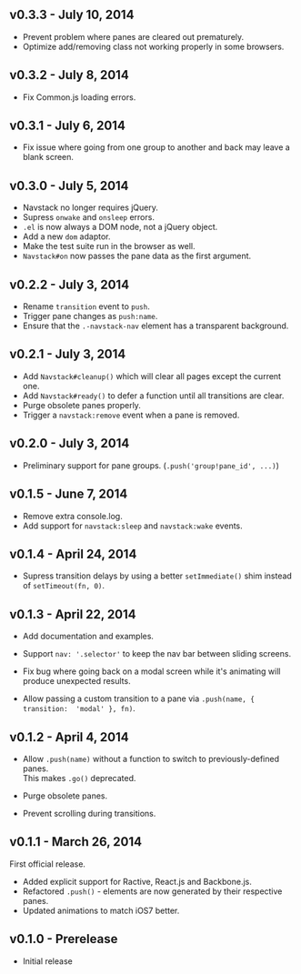 ## v0.3.3 - July 10, 2014

 * Prevent problem where panes are cleared out prematurely.
 * Optimize add/removing class not working properly in some browsers.

## v0.3.2 - July 8, 2014

 * Fix Common.js loading errors.

## v0.3.1 - July 6, 2014

 * Fix issue where going from one group to another and back may leave a blank 
 screen.

## v0.3.0 - July 5, 2014

 * Navstack no longer requires jQuery.
 * Supress `onwake` and `onsleep` errors.
 * `.el` is now always a DOM node, not a jQuery object.
 * Add a new `dom` adaptor.
 * Make the test suite run in the browser as well.
 * `Navstack#on` now passes the pane data as the first argument.

## v0.2.2 - July 3, 2014

 * Rename `transition` event to `push`.
 * Trigger pane changes as `push:name`.
 * Ensure that the `.-navstack-nav` element has a transparent background.

## v0.2.1 - July 3, 2014

 * Add `Navstack#cleanup()` which will clear all pages except the current one.
 * Add `Navstack#ready()` to defer a function until all transitions are clear.
 * Purge obsolete panes properly.
 * Trigger a `navstack:remove` event when a pane is removed.

## v0.2.0 - July 3, 2014

 * Preliminary support for pane groups. (`.push('group!pane_id', ...)`)

## v0.1.5 - June 7, 2014

 * Remove extra console.log.
 * Add support for `navstack:sleep` and `navstack:wake` events.

## v0.1.4 - April 24, 2014

 * Supress transition delays by using a better `setImmediate()` shim instead of 
 `setTimeout(fn, 0)`.

## v0.1.3 - April 22, 2014

 * Add documentation and examples.

 * Support `nav: '.selector'` to keep the nav bar between sliding screens.

 * Fix bug where going back on a modal screen while it's animating will produce 
 unexpected results.

 * Allow passing a custom transition to a pane via `.push(name, { transition: 
   'modal' }, fn)`.

## v0.1.2 - April 4, 2014

 * Allow `.push(name)` without a function to switch to previously-defined panes.  
 This makes `.go()` deprecated.

 * Purge obsolete panes.

 * Prevent scrolling during transitions.

## v0.1.1 - March 26, 2014

First official release.

 * Added explicit support for Ractive, React.js and Backbone.js.
 * Refactored `.push()` - elements are now generated by their respective panes.
 * Updated animations to match iOS7 better.

## v0.1.0 - Prerelease

 * Initial release
